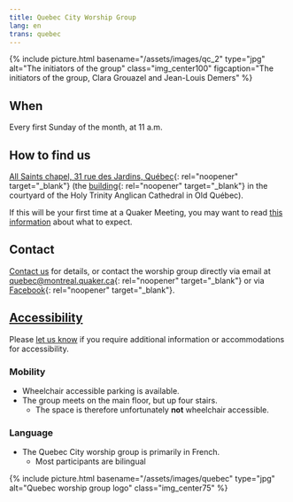 ```yaml
---
title: Quebec City Worship Group
lang: en
trans: quebec
---
```

{% include picture.html basename="/assets/images/qc_2" type="jpg" alt="The initiators of the group" class="img_center100" figcaption="The initiators of the group, Clara Grouazel and Jean-Louis Demers" %}

## When
Every first Sunday of the month, at 11 a.m.

## How to find us
[All Saints chapel, 31 rue des Jardins, Québec](https://www.google.com/maps/search/31%20rue%20des%20Jardins,%20Qu%C3%A9bec){: rel="noopener" target="_blank"} (the [building](https://goo.gl/maps/Z9wtKLtwAHEGSB7V6){: rel="noopener" target="_blank"} in the courtyard of the Holy Trinity Anglican Cathedral in Old Québec).

If this will be your first time at a Quaker Meeting, you may want to read [this information](/about) about what to expect.

## Contact
[Contact us](/contact) for details, or contact the worship group directly via email at [quebec@montreal.quaker.ca](mailto:quebec@montreal.quaker.ca){: rel="noopener" target="_blank"} or via [Facebook](https://www.facebook.com/QuakersQuebecCanada/){: rel="noopener" target="_blank"}.

## [Accessibility](/accessibility) <span class="stanchor"><a name="accessibility"></a></span>
Please [let us know](/contact) if you require additional information or accommodations for accessibility.

### Mobility
* Wheelchair accessible parking is available.
* The group meets on the main floor, but up four stairs.
  * The space is therefore unfortunately **not** wheelchair accessible.

### Language
* The Quebec City worship group is primarily in French.
  * Most participants are bilingual

{% include picture.html basename="/assets/images/quebec" type="jpg" alt="Quebec worship group logo" class="img_center75" %}
